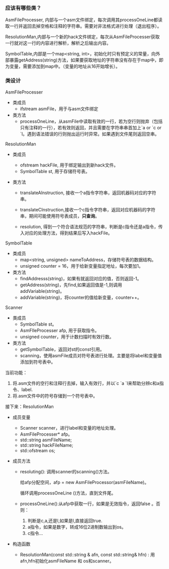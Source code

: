 ### 应该有哪些类？

AsmFileProcesser, 内部与一个asm文件绑定，每次调用其processOneLine都读取一行并返回去掉空格和注释的字符串。需要对非法格式进行处理（退出程序）。

ResolutionMan,内部与一个新的hack文件绑定，每次从AsmFileProcesser获取一行就对这一行的内容进行解析，解析之后输出内容。

SymbolTable,内部是一个map<string, int>，初始化时只有预定义的常量，向外部暴露getAddress(string)方法，如果要获取地址的字符串没有存在于map中，即为变量，需要添加到map中。（变量的地址从16开始增长）。

### 类设计

AsmFileProcesser

- 类成员
  - ifstream asmFile，用于与asm文件绑定
- 类方法
  - processOneLine，从asmFile中读取有效的一行，若为空行则抛弃（包括只有注释的一行），若有效则返回，并且需要在字符串串首加上\`a  or \`c or `l。遇到语法错误的行则抛出运行时异常。如果遇到文件尾则返回空串。



ResolutionMan

- 类成员

  - ofstream hackFile, 用于绑定输出到新hack文件。
  - SymbolTable st, 用于存储符号表。

- 类方法

  - translateAInstruction, 接收一个a指令字符串，返回机器码对应的字符串。
  - translateCInstruction,接收一个c指令字符串，返回对应机器码的字符串，期间可能使用符号表成员，**只查询**。

  - resolution, 得到一个符合语法规范的字符串，判断是c指令还是a指令，传入对应的处理方法，得到结果后写入hackFile。

SymbolTable

- 类成员
  - map<string, unsigned> nameToAddress，存储符号表的数据结构。
  - unsigned counter = 16，用于给新变量指定地址，每次要加1。
- 类方法
  - findAddresss(string)，如果有就返回对应的值，否则返回-1。
  - getAddress(string)，先find,如果返回值是-1,则调用addVariable(string)。
  - addVariable(string)，将counter的值给新变量，counter++。

Scanner

- 类成员
  - SymbolTable st。
  - AsmFIleProcesser afp, 用于获取指令。
  - unsigned counter，用于计数扫描时有效行数。
- 类方法
  - getSymbolTable，返回对st的const引用。
  - scanning，使用asmFile成员对符号表进行处理。主要是将label和变量值添加到符号表中。



当前功能：

1. 将.asm文件的空行和注释行去掉，输入有效行，并以\`c \`a \`l来帮助分辨c和a指令、label. 
2. 将.asm文件中的符号存储到一个符号表中。

接下来：ResolutionMan

- 成员变量

  - Scanner scanner，进行label和变量的地址处理。
  - AsmFileProcesser* afp。
  - std::string asmFileName;
  - std::string hackFileName;
  - std::ofstream os;

- 成员方法

  - resoluting(): 调用scanner的scanning()方法。

    给afp分配空间，afp = new AsmFileProcessor(asmFileName)。

    循环调用processOneLine ()方法，直到文件尾。

  - processOneLine():从afp中获取一行，如果是无效指令，返回false 。否则：

    1. 判断是c,a,还是l,如果是l,直接返回true.
    2. a指令，如果是数字，转成16位2进制数输出到os。
    3. c指令...

- 构造函数

  - ResolutionMan(const std::string & afn, const std::string& hfn) : 用afn,hfn初始化asmFileName 和 os和scanner。



